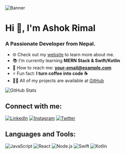 <img src="your-banner-image.png" alt="Banner" />

# Hi 👋, I'm Ashok Rimal

### A Passionate Developer from Nepal.

- 🌐 Check out my [website](#) to learn more about me.
- 📚 I’m currently learning **MERN Stack & Swift/Kotlin**
- 📩 How to reach me: **your-email@example.com**
- ⚡ Fun fact: **I turn coffee into code ☕**
- 👨‍💻 All of my projects are available at [GitHub](https://github.com/your-github)

![GitHub Stats](https://github-readme-streak-stats.herokuapp.com/?user=your-github&theme=dark)

## Connect with me:
[![LinkedIn](https://img.shields.io/badge/LinkedIn-0077B5?style=for-the-badge&logo=linkedin&logoColor=white)](#) 
[![Instagram](https://img.shields.io/badge/Instagram-E4405F?style=for-the-badge&logo=instagram&logoColor=white)](#) 
[![Twitter](https://img.shields.io/badge/Twitter-1DA1F2?style=for-the-badge&logo=twitter&logoColor=white)](#)

## Languages and Tools:
![JavaScript](https://img.shields.io/badge/JavaScript-F7DF1E?style=for-the-badge&logo=javascript&logoColor=black)
![React](https://img.shields.io/badge/React-61DAFB?style=for-the-badge&logo=react&logoColor=black)
![Node.js](https://img.shields.io/badge/Node.js-339933?style=for-the-badge&logo=nodedotjs&logoColor=white)
![Swift](https://img.shields.io/badge/Swift-FA7343?style=for-the-badge&logo=swift&logoColor=white)
![Kotlin](https://img.shields.io/badge/Kotlin-0095D5?style=for-the-badge&logo=kotlin&logoColor=white)
